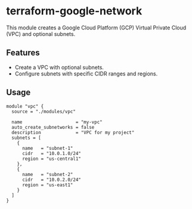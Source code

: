 # terraform-google-network

This module creates a Google Cloud Platform (GCP) Virtual Private Cloud (VPC) and optional subnets.

## Features
- Create a VPC with optional subnets.
- Configure subnets with specific CIDR ranges and regions.

## Usage

```hcl
module "vpc" {
  source = "./modules/vpc"

  name                    = "my-vpc"
  auto_create_subnetworks = false
  description             = "VPC for my project"
  subnets = [
    {
      name   = "subnet-1"
      cidr   = "10.0.1.0/24"
      region = "us-central1"
    },
    {
      name   = "subnet-2"
      cidr   = "10.0.2.0/24"
      region = "us-east1"
    }
  ]
}
